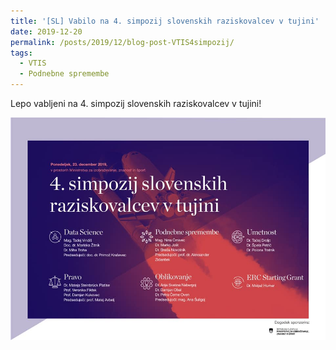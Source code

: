```yaml
---
title: '[SL] Vabilo na 4. simpozij slovenskih raziskovalcev v tujini'
date: 2019-12-20
permalink: /posts/2019/12/blog-post-VTIS4simpozij/
tags:
  - VTIS
  - Podnebne spremembe
---
```


Lepo vabljeni na 4. simpozij slovenskih raziskovalcev v tujini!

![Napovednik VTIS](/images/VTIS4simpozij.jpg)
